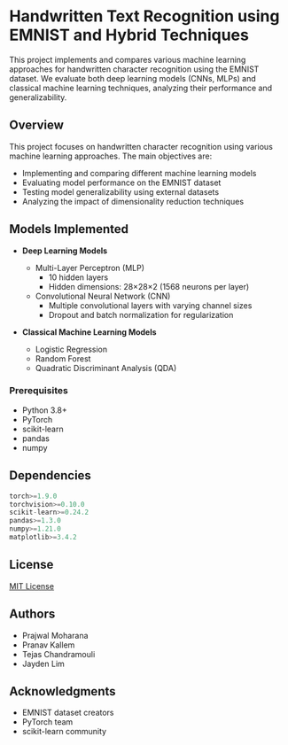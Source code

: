 # Handwritten Text Recognition using EMNIST and Hybrid Techniques

This project implements and compares various machine learning approaches for handwritten character recognition using the EMNIST dataset. We evaluate both deep learning models (CNNs, MLPs) and classical machine learning techniques, analyzing their performance and generalizability.

## Overview
This project focuses on handwritten character recognition using various machine learning approaches. The main objectives are:
- Implementing and comparing different machine learning models
- Evaluating model performance on the EMNIST dataset
- Testing model generalizability using external datasets
- Analyzing the impact of dimensionality reduction techniques

## Models Implemented
- **Deep Learning Models**
  - Multi-Layer Perceptron (MLP)
    - 10 hidden layers
    - Hidden dimensions: 28×28×2 (1568 neurons per layer)
  - Convolutional Neural Network (CNN)
    - Multiple convolutional layers with varying channel sizes
    - Dropout and batch normalization for regularization

- **Classical Machine Learning Models**
  - Logistic Regression
  - Random Forest
  - Quadratic Discriminant Analysis (QDA)


### Prerequisites
- Python 3.8+
- PyTorch
- scikit-learn
- pandas
- numpy


## Dependencies
```python
torch>=1.9.0
torchvision>=0.10.0
scikit-learn>=0.24.2
pandas>=1.3.0
numpy>=1.21.0
matplotlib>=3.4.2
```

## License
[MIT License](LICENSE)

## Authors
- Prajwal Moharana
- Pranav Kallem
- Tejas Chandramouli
- Jayden Lim

## Acknowledgments
- EMNIST dataset creators
- PyTorch team
- scikit-learn community
